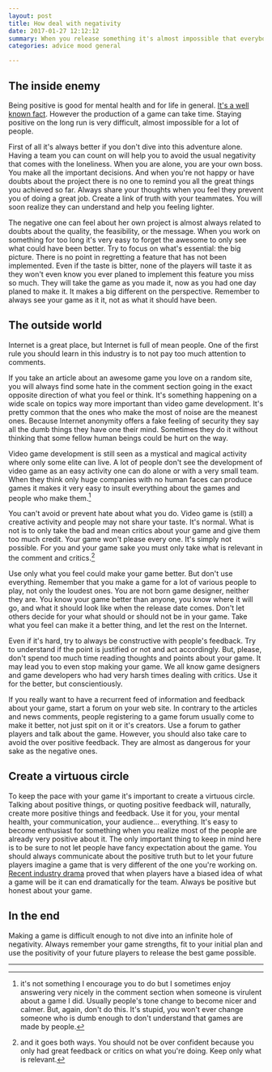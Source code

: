 ```yaml
---
layout: post
title: How deal with negativity
date: 2017-01-27 12:12:12
summary: When you release something it's almost impossible that everybody loves it. It's even more true for games. If you plan to release a game you have to be prepared for some negativity. Coming from you or from the Internets. Here are a few tips.
categories: advice mood general 

---
```


## The inside enemy

Being positive is good for mental health and for life in general. [It's a well known fact](https://www.youtube.com/watch?v=fLJsdqxnZb0). However the production of a game can take time. Staying positive on the long run is very difficult, almost impossible for a lot of people. 

First of all it's always better if you don't dive into this adventure alone. Having a team you can count on will help you to avoid the usual negativity that comes with the loneliness. When you are alone, you are your own boss. You make all the important decisions. And when you're not happy or have doubts about the project there is no one to remind you all the great things you achieved so far. Always share your thoughts when you feel they prevent you of doing a great job. Create a link of truth with your teammates. You will soon realize they can understand and help you feeling lighter. 

The negative one can feel about her own project is almost always related to doubts about the quality, the feasibility, or the message. When you work on something for too long it's very easy to forget the awesome to only see what could have been better. Try to focus on what's essential: the big picture. There is no point in regretting a feature that has not been implemented. Even if the taste is bitter, none of the players will taste it as they won't even know you ever planed to implement this feature you miss so much. They will take the game as you made it, now as you had one day planed to make it. It makes a big different on the perspective. Remember to always see your game as it it, not as what it should have been.

## The outside world

Internet is a great place, but Internet is full of mean people. One of the first rule you should learn in this industry is to not pay too much attention to comments. 

If you take an article about an awesome game you love on a random site, you will always find some hate in the comment section going in the exact opposite direction of what you feel or think. It's something happening on a wide scale on topics way more important than video game development. It's pretty common that the ones who make the most of noise are the meanest ones. Because Internet anonymity offers a fake feeling of security they say all the dumb things they have one their mind. Sometimes they do it without thinking that some fellow human beings could be hurt on the way.

Video game development is still seen as a mystical and magical activity where only some elite can live. A lot of people don't see the development of video game as an easy activity one can do alone or with a very small team. When they think only huge companies with no human faces can produce games it makes it very easy to insult everything about the games and people who make them.[^1]

You can't avoid or prevent hate about what you do. Video game is (still) a creative activity and people may not share your taste. It's normal. What is not is to only take the bad and mean critics about your game and give them too much credit. Your game won't please every one. It's simply not possible. For you and your game sake you must only take what is relevant in the comment and critics.[^2] 

Use only what you feel could make your game better. But don't use everything. Remember that you make a game for a lot of various people to play, not only the loudest ones. You are not born game designer, neither they are. You know your game better than anyone, you know where it will go, and what it should look like when the release date comes. Don't let others decide for your what should or should not be in your game. Take what you feel can make it a better thing, and let the rest on the Internet. 

Even if it's hard, try to always be constructive with people's feedback. Try to understand if the point is justified or not and act accordingly. But, please, don't spend too much time reading thoughts and points about your game. It may lead you to even stop making your game. We all know game designers and game developers who had very harsh times dealing with critics. Use it for the better, but conscientiously.

If you really want to have a recurrent feed of information and feedback about your game, start a forum on your web site. In contrary to the articles and news comments, people registering to a game forum usually come to make it better, not just spit on it or it's creators. Use a forum to gather players and talk about the game. However, you should also take care to avoid the over positive feedback. They are almost as dangerous for your sake as the negative ones.


## Create a virtuous circle

To keep the pace with your game it's important to create a virtuous circle. Talking about positive things, or quoting positive feedback will, naturally, create more positive things and feedback. Use it for you, your mental health, your communication, your audience... everything. It's easy to become enthusiast for something when you realize most of the people are already very positive about it. The only important thing to keep in mind here is to be sure to not let people have fancy expectation about the game. You should always communicate about the positive truth but to let your future players imagine a game that is very different of the one you're working on. [Recent industry drama](https://gamerant.com/no-mans-sky-death-threats-752/) proved that when players have a biased idea of what a game will be it can end dramatically for the team. Always be positive but honest about your game.

## In the end

Making a game is difficult enough to not dive into an infinite hole of negativity. Always remember your game strengths, fit to your initial plan and use the positivity of your future players to release the best game possible.

---
[^1]: it's not something I encourage you to do but I sometimes enjoy answering very nicely in the comment section when someone is virulent about a game I did. Usually people's tone change to become nicer and calmer. But, again, don't do this. It's stupid, you won't ever change someone who is dumb enough to don't understand that games are made by people.
[^2]: and it goes both ways. You should not be over confident because you only had great feedback or critics on what you're doing. Keep only what is relevant.


